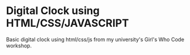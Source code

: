 # Digital Clock using HTML/CSS/JAVASCRIPT
Basic digital clock using html/css/js from my university's Girl's Who Code workshop. 

